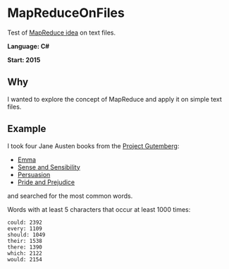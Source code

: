 # MapReduceOnFiles
Test of [MapReduce idea](https://en.wikipedia.org/wiki/MapReduce) on text files. 

**Language: C#**

**Start: 2015**

## Why
I wanted to explore the concept of MapReduce and apply it on simple text files.

## Example
I took four Jane Austen books from the [Project Gutemberg](https://www.gutenberg.org/browse/scores/top):
* [Emma](https://www.gutenberg.org/ebooks/158)
* [Sense and Sensibility](https://www.gutenberg.org/ebooks/161)
* [Persuasion](https://www.gutenberg.org/ebooks/105)
* [Pride and Prejudice](https://www.gutenberg.org/ebooks/1342)

and searched for the most common words.

Words with at least 5 characters that occur at least 1000 times:

```
could: 2392
every: 1109
should: 1049
their: 1538
there: 1390
which: 2122
would: 2154
```
